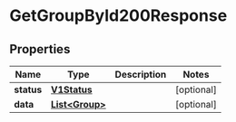 

# GetGroupById200Response


## Properties

| Name | Type | Description | Notes |
|------------ | ------------- | ------------- | -------------|
|**status** | [**V1Status**](V1Status.md) |  |  [optional] |
|**data** | [**List&lt;Group&gt;**](Group.md) |  |  [optional] |



